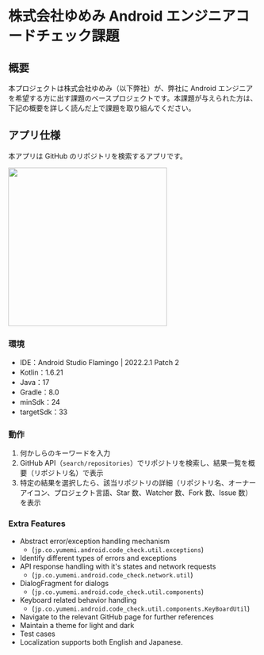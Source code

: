 # 株式会社ゆめみ Android エンジニアコードチェック課題

## 概要

本プロジェクトは株式会社ゆめみ（以下弊社）が、弊社に Android エンジニアを希望する方に出す課題のベースプロジェクトです。本課題が与えられた方は、下記の概要を詳しく読んだ上で課題を取り組んでください。

## アプリ仕様

本アプリは GitHub のリポジトリを検索するアプリです。

<img src="docs/app_recording.gif" width="320">

### 環境

- IDE：Android Studio Flamingo | 2022.2.1 Patch 2
- Kotlin：1.6.21
- Java：17
- Gradle：8.0
- minSdk：24
- targetSdk：33

### 動作

1. 何かしらのキーワードを入力
2. GitHub API（`search/repositories`）でリポジトリを検索し、結果一覧を概要（リポジトリ名）で表示
3. 特定の結果を選択したら、該当リポジトリの詳細（リポジトリ名、オーナーアイコン、プロジェクト言語、Star 数、Watcher 数、Fork 数、Issue 数）を表示

### Extra Features
- Abstract error/exception handling mechanism
  - (`jp.co.yumemi.android.code_check.util.exceptions`)
- Identify different types of errors and exceptions
- API response handling with it's states and network requests
  - (`jp.co.yumemi.android.code_check.network.util`)
- DialogFragment for dialogs
  - (`jp.co.yumemi.android.code_check.util.components`)
- Keyboard related behavior handling
  - (`jp.co.yumemi.android.code_check.util.components.KeyBoardUtil`)
- Navigate to the relevant GitHub page for further references
- Maintain a theme for light and dark
- Test cases
- Localization supports both English and Japanese.